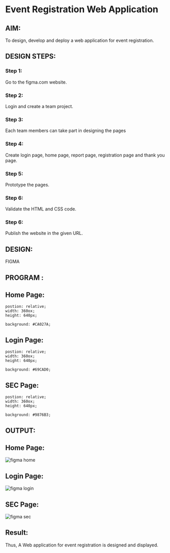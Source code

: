 # Event Registration Web Application

## AIM:
To design, develop and deploy a web application for event registration.

## DESIGN STEPS:

### Step 1:
Go to the figma.com website.

### Step 2:
Login and create a team project.

### Step 3:
Each team members can take part in designing the pages

### Step 4:
Create login page, home page, report page, registration page and thank you page.

### Step 5:
Prototype the pages.

### Step 6:

Validate the HTML and CSS code.

### Step 6:

Publish the website in the given URL.

## DESIGN:
FIGMA

## PROGRAM :

## Home Page:
```
postion: relative;
width: 360ox;
height: 640px;

background: #CA027A;
```
## Login Page:
```
postion: relative;
width: 360ox;
height: 640px;

background: #69CAD0;
```
## SEC Page:
```
postion: relative;
width: 360ox;
height: 640px;

background: #9876B3;
```

## OUTPUT:

## Home Page:
![figma home](https://github.com/Sujithra-dhayalan/event-registration/assets/115523950/7b662cde-9e71-43be-80c5-5d0838f55fd7)
## Login Page:
![figma login](https://github.com/Sujithra-dhayalan/event-registration/assets/115523950/3cc1fba8-90be-4d8a-a116-408f6074dfc7)
## SEC Page:
![figma sec](https://github.com/Sujithra-dhayalan/event-registration/assets/115523950/f903749a-da71-4f06-b556-a4d5a742b728)


## Result:
Thus, A Web application for event registration is designed and displayed.
